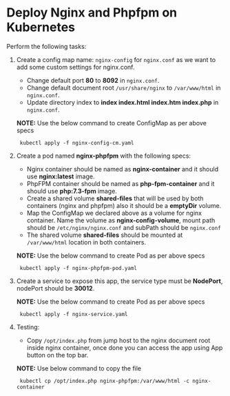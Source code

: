 # Deploy Nginx and Phpfpm on Kubernetes

Perform the following tasks:

1. Create a config map name: `nginx-config` for `nginx.conf` as we want to add some custom settings for nginx.conf.
    * Change default port **80** to **8092** in `nginx.conf`.
    * Change default document root `/usr/share/nginx` to `/var/www/html` in `nginx.conf`.
    * Update directory index to **index index.html index.htm index.php** in `nginx.conf`.

    **NOTE:** Use the below command to create ConfigMap as per above specs

        kubectl apply -f nginx-config-cm.yaml

2. Create a pod named **nginx-phpfpm** with the following specs:
    * Nginx container should be named as **nginx-container** and it should use **nginx:latest** image. 
    * PhpFPM container should be named as **php-fpm-container** and it should use **php:7.3-fpm** image.
    * Create a shared volume **shared-files** that will be used by both containers (nginx and phpfpm) also it should be a **emptyDir** volume.
    * Map the ConfigMap we declared above as a volume for nginx container. Name the volume as **nginx-config-volume**, mount path should be `/etc/nginx/nginx.conf` and subPath should be `nginx.conf`
    * The shared volume **shared-files** should be mounted at `/var/www/html` location in both containers. 

    **NOTE:** Use the below command to create Pod as per above specs

        kubectl apply -f nginx-phpfpm-pod.yaml

3. Create a service to expose this app, the service type must be **NodePort**, nodePort should be **30012**.

    **NOTE:** Use the below command to create Pod as per above specs

        kubectl apply -f nginx-service.yaml

4. Testing:

    * Copy `/opt/index.php` from jump host to the nginx document root inside nginx container, once done you can access the app using App button on the top bar.

    **NOTE:** Use below command to copy the file

        kubectl cp /opt/index.php nginx-phpfpm:/var/www/html -c nginx-container
